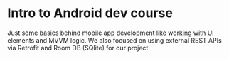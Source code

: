 # Intro to Android dev course

Just some basics behind mobile app development like working with UI elements and MVVM logic. We also focused on using external REST APIs via Retrofit and Room DB (SQlite) for our project

